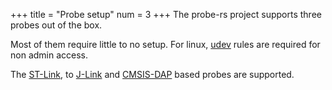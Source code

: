 +++
title = "Probe setup"
num = 3
+++
The probe-rs project supports three probes out of the box.

Most of them require little to no setup. For linux, [udev](@/guide/2_probes/udev.md) rules are required for non admin access.

The [ST-Link](@/guide/2_probes/st-link.md), to [J-Link](@/guide/2_probes/j-link.md) and [CMSIS-DAP](@/guide/2_probes/cmsis-dap.md) based probes are supported.